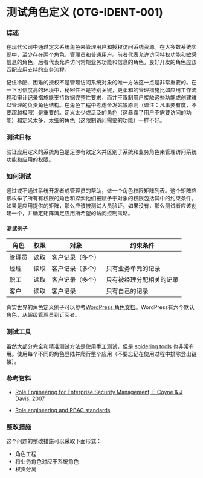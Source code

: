 # 测试角色定义 (OTG-IDENT-001)


### 综述

在现代公司中通过定义系统角色来管理用户和授权访问系统资源。在大多数系统实现中，至少存在两个角色，管理员和普通用户。前者代表允许访问特权功能和敏感信息的角色，后者代表允许访问常规业务功能和信息的角色。良好开发的角色应该匹配应用支持的业务流程。

记住冷酷、困难的授权不是管理访问系统对象的唯一方法这一点是非常重要的。在一下可信度高的环境中，秘密性不是特别关键，更柔和的管理措施比如应用工作流程和审计记录措施能支持数据完整性要求，而并不限制用户接触这些功能或创建难以管理的负责角色结构。在角色工程中考虑金发姑娘原则（译注：凡事要有度，不要超越极限）是重要的。定义太少或泛泛的角色（这暴露了用户不需要访问的功能）和定义太多，太细的角色（这限制访问需要的功能）一样不好。


### 测试目标

验证应用定义的系统角色是足够有效定义并区别了系统和业务角色来管理访问系统功能和应用的权限。


### 如何测试

通过或不通过系统开发者或管理员的帮助，做一个角色权限矩阵列表。这个矩阵应该枚举了所有有权限的角色和探索他们被赋予于对象的权限包括其中的约束条件。如果是应用提供的矩阵，那么应该被测试人员验证。如果没有，那么测试者应该创建一个，并确定矩阵满足应用所希望的访问控制策略。


#### 测试例子

| 角色          | 权限 | 对象           | 约束条件                                                |
|---------------|------------|------------------|------------------------------------------------------------|
| 管理员 | 读取       | 客户记录（多个） |                                                            |
| 经理       | 读取       | 客户记录（多个） | 只有业务单元的记录                      |
| 职工         | 读取       | 客户记录（多个） | 只有被经理分配相关的记录 |
| 客户      | 读取       | 客户记录  | 只有自己的记录                                            |

真实世界的角色定义例子可以参考[WordPress 角色文档](http://codex.wordpress.org/Roles_and_Capabilities)。WordPress有六个默认角色，从超级管理员到订阅者。


### 测试工具

虽然大部分完全和精准测试方法是使用手工测试，但是 [spidering tools](http://code.google.com/p/zaproxy/wiki/HelpStartConceptsSpider) 也非常有用。使用每个不同的角色登陆并爬行整个应用（不要忘记在使用过程中排除登出链接）。


### 参考资料

* [Role Engineering for Enterprise Security Management, E Coyne & J Davis, 2007](https://www.bookdepository.co.uk/Role-Engineering-for-Enterprise-Security-Management-Edward-Coyne/9781596932180)

* [Role engineering and RBAC standards](http://csrc.nist.gov/groups/SNS/rbac/standards.html)


### 整改措施

这个问题的整改措施可以采取下面形式：

* 角色工程
* 将业务角色对应于系统角色
* 权责分离
